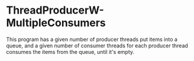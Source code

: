 # ThreadProducerW-MultipleConsumers
This program has a given number of producer threads put items into a queue, and a given number of consumer threads for each producer thread consumes the items from the queue, until it's empty.
